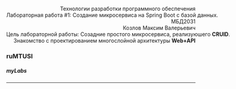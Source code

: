   <p align="right">
  <nobr>Технологии разработки программного обеспечения</nobr>
  <br />
  <nobr>Лабораторная работа #1: Cоздание микросервиса на Spring Boot с базой данных.</nobr>
  <br />
  МБД2031
  <br />
  <nobr>Козлов Максим Валерьевич</nobr>
  <br />
  <nobr>Цель лабораторной работы: Созадние простого микросервиса, реализуюшего <strong>CRUID</strong>.</nobr> <br /> <nobr>Знакомство с проектированием многослойной архитектуры      <strong>Web+API</strong></nobr>
  </p>
<h3>ruMTUSI</h3>
<h5><i>myLabs</i></h5>
<hr />

<p><p>
